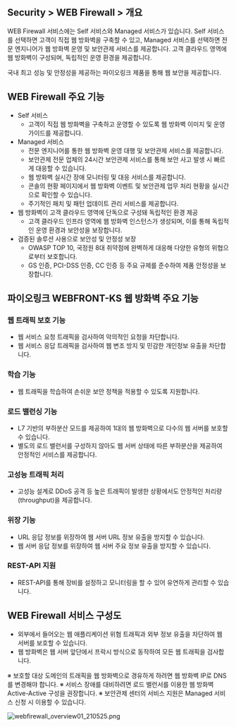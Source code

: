 ## Security > WEB Firewall > 개요

WEB Firewall 서비스에는 Self 서비스와 Managed 서비스가 있습니다. Self 서비스를 선택하면 고객이 직접 웹 방화벽을 구축할 수 있고, Managed 서비스를 선택하면 전문 엔지니어가 웹 방화벽 운영 및 보안관제 서비스를 제공합니다. 고객 클라우드 영역에 웹 방화벽이 구성되며, 독립적인 운영 환경을 제공합니다. 

국내 최고 성능 및 안정성을 제공하는 파이오링크 제품을 통해 웹 보안을 제공합니다.

## WEB Firewall 주요 기능

* Self 서비스
    * 고객이 직접 웹 방화벽을 구축하고 운영할 수 있도록 웹 방화벽 이미지 및 운영 가이드를 제공합니다.
* Managed 서비스
    * 전문 엔지니어를 통한 웹 방화벽 운영 대행 및 보안관제 서비스를 제공합니다.
    * 보안관제 전문 업체의 24시간 보안관제 서비스를 통해 보안 사고 발생 시 빠르게 대응할 수 있습니다.
    * 웹 방화벽 실시간 장애 모니터링 및 대응 서비스를 제공합니다.
    * 콘솔의 현황 페이지에서 웹 방화벽 이벤트 및 보안관제 업무 처리 현황을 실시간으로 확인할 수 있습니다.
    * 주기적인 패치 및 패턴 업데이트 관리 서비스를 제공합니다.
* 웹 방화벽이 고객 클라우드 영역에 단독으로 구성돼 독립적인 환경 제공
    * 고객 클라우드 인프라 영역에 웹 방화벽 인스턴스가 생성되며, 이를 통해 독립적인 운영 환경과 보안성을 보장합니다.
* 검증된 솔루션 사용으로 보안성 및 안정성 보장
    * OWASP TOP 10, 국정원 8대 취약점에 완벽하게 대응해 다양한 유형의 위협으로부터 보호합니다.
    * GS 인증, PCI-DSS 인증, CC 인증 등 주요 규제를 준수하여 제품 안정성을 보장합니다.

## 파이오링크 WEBFRONT-KS 웹 방화벽 주요 기능

### 웹 트래픽 보호 기능

* 웹 서비스 요청 트래픽을 검사하여 악의적인 요청을 차단합니다.
* 웹 서비스 응답 트래픽을 검사하여 웹 변조 방지 및 민감한 개인정보 유출을 차단합니다.

### 학습 기능

* 웹 트래픽을 학습하여 손쉬운 보안 정책을 적용할 수 있도록 지원합니다.

### 로드 밸런싱 기능

* L7 기반의 부하분산 모드를 제공하여 1대의 웹 방화벽으로 다수의 웹 서버를 보호할 수 있습니다.
* 별도의 로드 밸런서를 구성하지 않아도 웹 서버 상태에 따른 부하분산을 제공하여 안정적인 서비스를 제공합니다.

### 고성능 트래픽 처리

* 고성능 설계로 DDoS 공격 등 높은 트래픽이 발생한 상황에서도 안정적인 처리량(throughput)을 제공합니다.

### 위장 기능

* URL 응답 정보를 위장하여 웹 서버 URL 정보 유출을 방지할 수 있습니다.
* 웹 서버 응답 정보를 위장하여 웹 서버 주요 정보 유출을 방지할 수 있습니다.

### REST-API 지원

* REST-API를 통해 장비를 설정하고 모니터링을 할 수 있어 유연하게 관리할 수 있습니다.

## WEB Firewall 서비스 구성도

* 외부에서 들어오는 웹 애플리케이션 위협 트래픽과 외부 정보 유출을 차단하여 웹 서버를 보호할 수 있습니다.
* 웹 방화벽은 웹 서버 앞단에서 프락시 방식으로 동작하여 모든 웹 트래픽을 검사합니다.

※ 보호할 대상 도메인의 트래픽을 웹 방화벽으로 경유하게 하려면 웹 방화벽 IP로 DNS를 변경해야 합니다.
※ 서비스 장애를 대비하려면 로드 밸런서를 이용한 웹 방화벽 Active-Active 구성을 권장합니다.
※ 보안관제 센터의 서비스 지원은 Managed 서비스 신청 시 이용할 수 있습니다.

![webfirewall_overview01_210525.png](https://static.toastoven.net/prod_web_firewall/webfirewall_overview01_210525.png)
